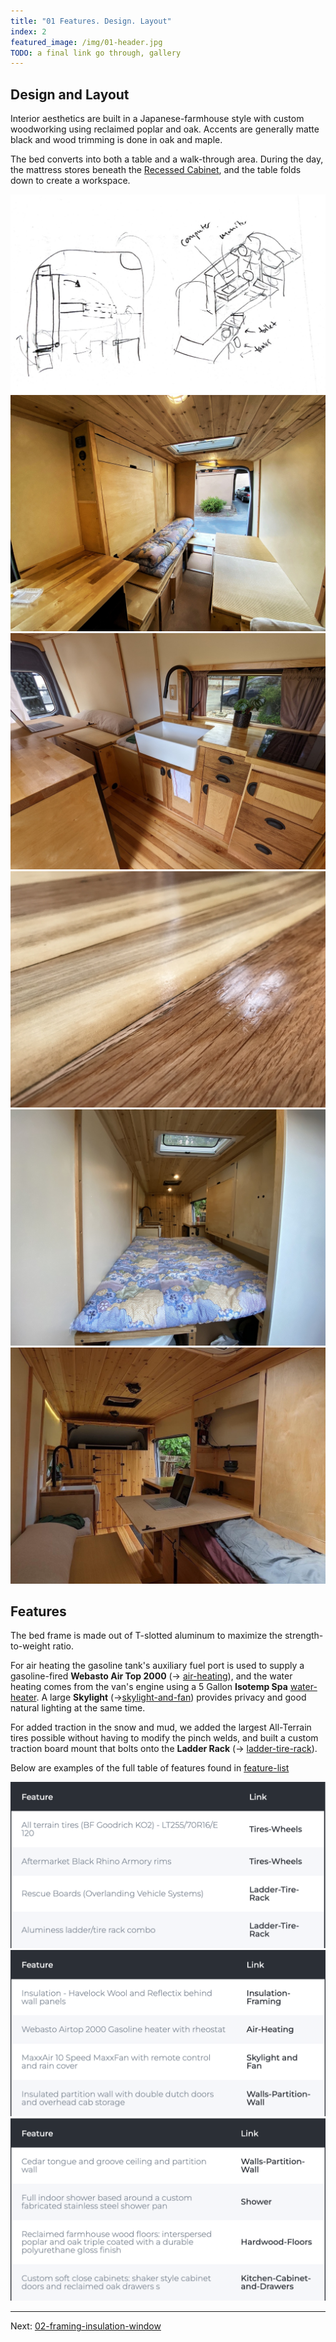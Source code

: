 ```yaml
---
title: "01 Features. Design. Layout"
index: 2
featured_image: /img/01-header.jpg
TODO: a final link go through, gallery
---
```


## Design and Layout

Interior aesthetics are built in a Japanese-farmhouse style with custom woodworking using reclaimed poplar and oak. Accents are generally matte black and wood trimming is done in oak and maple. 

The bed converts into both a table and a walk-through area. During the day, the mattress stores beneath the [Recessed Cabinet](recessed-cabinet-and-table.md), and the table folds down to create a workspace.


<div class='gallery' data-columns='3'>
	<img src="/img/design-header.jpg">
	<img src="/img/bed-frame-5.jpg">
	<img src="/img/final-kitchen.jpg">
	<img src="/img/hardwood-header-2.jpg">
	<img src="/img/futon.JPG">
	<img src="/img/10-header-cropped.jpg">
</div>

## Features

The bed frame is made out of T-slotted aluminum to maximize the strength-to-weight ratio.

For air heating the gasoline tank's auxiliary fuel port is used to supply a gasoline-fired **Webasto Air Top 2000** (→ [air-heating](air-heating.md)), and the water heating comes from the van's engine using a 5 Gallon **Isotemp Spa** [water-heater](water-heater.md). A large **Skylight** (→[skylight-and-fan](skylight-and-fan.md)) provides privacy and good natural lighting at the same time.

For added traction in the snow and mud, we added the largest All-Terrain tires possible without having to modify the pinch welds, and built a custom traction board mount that bolts onto the **Ladder Rack** (→ [ladder-tire-rack](ladder-tire-rack.md)).


Below are examples of the full table of features found in [feature-list](feature-list.md)

<div class='gallery' data-columns='3'>
	<img src="/img/feature-1.png">
	<img src="/img/feature-2.png">
	<img src="/img/feature-3.png">
</div>

---

Next: [02-framing-insulation-window](02-framing-insulation-window.md)